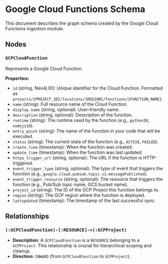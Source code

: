 # Google Cloud Functions Schema

This document describes the graph schema created by the Google Cloud Functions ingestion module.

## Nodes

### `GCPCloudFunction`
Represents a Google Cloud Function.

**Properties:**
- `id` (string, Neo4j ID): Unique identifier for the Cloud Function. Formatted as `projects/{PROJECT_ID}/locations/{REGION}/functions/{FUNCTION_NAME}`.
- `name` (string): Full resource name of the Cloud Function.
- `display_name` (string, optional): User-friendly name.
- `description` (string, optional): Description of the function.
- `runtime` (string): The runtime used by the function (e.g., `python39`, `nodejs16`).
- `entry_point` (string): The name of the function in your code that will be executed.
- `status` (string): The current state of the function (e.g., `ACTIVE`, `FAILED`).
- `create_time` (timestamp): When the function was created.
- `update_time` (timestamp): When the function was last updated.
- `https_trigger_url` (string, optional): The URL if the function is HTTP-triggered.
- `event_trigger_type` (string, optional): The type of event that triggers the function (e.g., `google.cloud.pubsub.topic.v1.messagePublished`).
- `event_trigger_resource` (string, optional): The resource that triggers the function (e.g., Pub/Sub topic name, GCS bucket name).
- `project_id` (string): The ID of the GCP Project this function belongs to.
- `region` (string): The GCP region where the function is deployed.
- `lastupdated` (timestamp): The timestamp of the last successful sync.

## Relationships

### `(:GCPCloudFunction)-[:RESOURCE]->(:GCPProject)`
- **Description:** A `GCPCloudFunction` is a `RESOURCE` belonging to a `GCPProject`. This relationship is crucial for hierarchical scoping and cleanup.
- **Direction:** `INWARD` (from `GCPCloudFunction` to `GCPProject`).